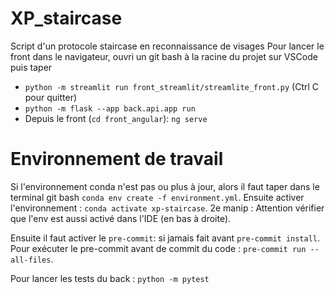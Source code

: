# XP_staircase

Script d'un protocole staircase en reconnaissance de visages
Pour lancer le front dans le navigateur, ouvri un git bash à la racine du projet sur VSCode puis taper
 * ```python -m streamlit run front_streamlit/streamlite_front.py```  (Ctrl C pour quitter)
 * ```python -m flask --app back.api.app run```
 * Depuis le front (```cd front_angular```): ```ng serve```



# Environnement de travail
Si l'environnement conda n'est pas ou plus à jour, alors il faut taper dans le terminal git bash ```conda env create -f environment.yml```. Ensuite activer l'environnement : ```conda activate xp-staircase```.  2e manip : Attention vérifier que l'env est aussi activé dans l'IDE (en bas à droite).

Ensuite il faut activer le ```pre-commit```: si jamais fait avant ```pre-commit install```. Pour exécuter le pre-commit avant de commit du code : ```pre-commit run --all-files```.

Pour lancer les tests du back : ```python -m pytest```

